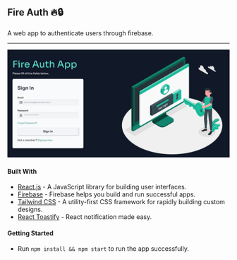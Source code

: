 ## Fire Auth 🔥🔒

A web app to authenticate users through firebase.

***

![Showcase](./public/showcase.png)

#### Built With

- [React.js](https://reactjs.org) - A JavaScript library for building user interfaces.
- [Firebase](https://firebase.google.com) - Firebase helps you build and run successful apps.
- [Tailwind CSS](https://tailwindcss.com) - A utility-first CSS framework for rapidly building custom designs.
- [React Toastify](https://fkhadra.github.io/react-toastify/introduction) - React notification made easy.

#### Getting Started

- Run `npm install && npm start` to run the app successfully.
